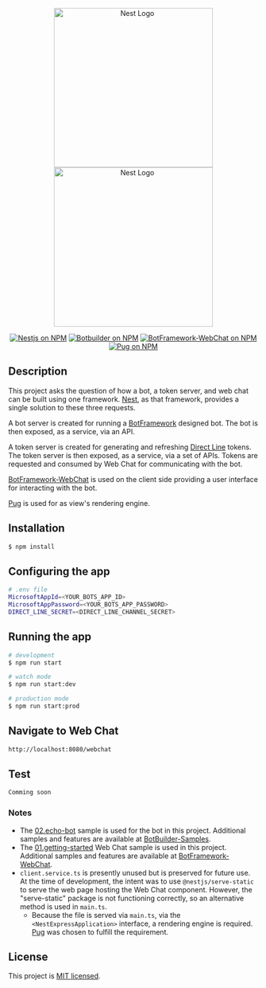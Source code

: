 <p align="center">
  <a href="http://nestjs.com/" target="blank"><img src="https://nestjs.com/img/logo_text.svg" width="320" alt="Nest Logo" /></a>
  <a href="https://github.com/Microsoft/botframework-sdk#bot-framework-sdk" target="blank"><img src="https://botberg81bd.blob.core.windows.net/images/botframework-logo.jpg?st=2020-02-03T20%3A48%3A42Z&se=2025-02-04T20%3A48%3A00Z&sp=rl&sv=2018-03-28&sr=b&sig=Pz93FqBzCuHMRfWW9jGdKuoj5r7SKfDRViSuN4xHKJ4%3D" width="320" alt="Nest Logo" /></a>
</p>
<p align="center">
<a href="https://www.npmjs.com/~nestjscore"><img src="https://img.shields.io/npm/v/@nestjs/core?color=red&label=nestjs&style=plastic" alt="Nestjs on NPM" /></a>
<a href="https://www.npmjs.com/botbuilder"><img src="https://img.shields.io/npm/v/botbuilder?color=skyblue&label=botbuilder&style=plastic" alt="Botbuilder on NPM" /></a>
<a href="https://www.npmjs.com/package/botframework-webchat"><img src="https://img.shields.io/npm/v/botframework-webchat?color=orange&label=botframework-webchat&style=plastic" alt="BotFramework-WebChat on NPM" /></a>
<a href="https://www.npmjs.com/pug"><img src="https://img.shields.io/npm/v/pug?color=green&label=pug&style=plastic" alt="Pug on NPM" /></a>
<!-- <a href="https://tbd"><img src="https://img.shields.io/badge/website-visit%20me-brightgreen"></a> -->
</p>

## Description

This project asks the question of how a bot, a token server, and web chat can be built using one framework. [Nest](https://github.com/nestjs/nest), as that framework, provides a single solution to these three requests.

A bot server is created for running a [BotFramework](https://github.com/Microsoft/botframework-sdk#bot-framework-sdk) designed bot. The bot is then exposed, as a service, via an API.

A token server is created for generating and refreshing [Direct Line](https://docs.microsoft.com/en-us/azure/bot-service/bot-service-channel-directline?view=azure-bot-service-4.0) tokens. The token server is then exposed, as a service, via a set of APIs. Tokens are requested and consumed by Web Chat for communicating with the bot.

[BotFramework-WebChat](https://github.com/microsoft/BotFramework-WebChat#bot-framework-web-chat) is used on the client side providing a user interface for interacting with the bot.

[Pug](https://pugjs.org/api/getting-started.html) is used for as view's rendering engine.


## Installation

```bash
$ npm install
```

## Configuring the app

```bash
# .env file
MicrosoftAppId=<YOUR_BOTS_APP_ID>
MicrosoftAppPassword=<YOUR_BOTS_APP_PASSWORD>
DIRECT_LINE_SECRET=<DIRECT_LINE_CHANNEL_SECRET>
```

## Running the app

```bash
# development
$ npm run start

# watch mode
$ npm run start:dev

# production mode
$ npm run start:prod
```

## Navigate to Web Chat

```bash
http://localhost:8080/webchat
```

## Test

```bash
Comming soon
```

<!-- ```bash
# unit tests
$ npm run test

# e2e tests
$ npm run test:e2e

# test coverage
$ npm run test:cov
``` -->

### Notes

- The [02.echo-bot](https://github.com/Microsoft/BotBuilder-Samples/tree/master/samples/typescript_nodejs/02.echo-bot) sample is used for the bot in this project. Additional samples and features are available at [BotBuilder-Samples](https://github.com/Microsoft/BotBuilder-Samples).
- The [01.getting-started](https://github.com/Microsoft/BotFramework-WebChat/tree/master/samples/01.getting-started/e.host-with-react) Web Chat sample is used in this project. Additional samples and features are available at [BotFramework-WebChat](https://github.com/Microsoft/BotFramework-WebChat).
- `client.service.ts` is presently unused but is preserved for future use. At the time of development, the intent was to use `@nestjs/serve-static` to serve the web page hosting the Web Chat component. However, the "serve-static" package is not functioning correctly, so an alternative method is used in `main.ts`.
  - Because the file is served via `main.ts`, via the `<NestExpressApplication>` interface, a rendering engine is required. [Pug](https://pugjs.org/api/getting-started.html) was chosen to fulfill the requirement.
## License

  This project is [MIT licensed](LICENSE).
